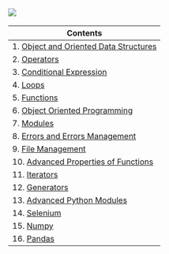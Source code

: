  # <img src="https://img.shields.io/badge/Python-14354C?style=for-the-badge&logo=python&logoColor=white" />

 


| Contents |
| --- |
| 1. [Object and Oriented Data Structures](https://github.com/ebubekirdgn/Python-Advance-Level/tree/main/1%20-%20Object%20and%20Data%20Structures) |
| 2. [Operators](https://github.com/ebubekirdgn/Python-Advance-Level/tree/main/2%20-%20Operators) |
| 3. [Conditional Expression](https://github.com/ebubekirdgn/Python-Advance-Level/tree/main/3%20-%20Conditional%20Expressions) |
| 4. [Loops](https://github.com/ebubekirdgn/Python-Advance-Level/tree/main/4%20-%20Loops) |
| 5. [Functions](https://github.com/ebubekirdgn/Python-Advance-Level/tree/main/5%20-%20Functions) |
| 6. [Object Oriented Programming](https://github.com/ebubekirdgn/Python-Advance-Level/tree/main/6%20-%20Object%20Oriented%20Programming) |
| 7. [Modules](https://github.com/ebubekirdgn/Python-Advance-Level/tree/main/7%20-%20Modules) |
| 8. [Errors and Errors Management](https://github.com/ebubekirdgn/Python-Advance-Level/tree/main/8%20-%20Errors%20and%20Errors%20Management) |
| 9. [File Management](https://github.com/ebubekirdgn/Python-Advance-Level/tree/main/9%20-%20File%20Management) |
| 10. [Advanced Properties of Functions](https://github.com/ebubekirdgn/Python-Advance-Level/tree/main/10%20-%20Advanced%20Properties%20of%20Functions) |
| 11. [Iterators](https://github.com/ebubekirdgn/Python-Advance-Level/tree/main/11%20-%20Iterators)  |
| 12. [Generators](https://github.com/ebubekirdgn/Python-Advance-Level/tree/main/12%20-%20Generators)  |
| 13. [Advanced Python Modules](https://github.com/ebubekirdgn/Python-Advance-Level/tree/main/18%20-%20Advanced%20Python%20Modules)|
| 14. [Selenium](https://github.com/ebubekirdgn/Python-Advance-Level/tree/main/14%20-%20Selenium)  |
| 15. [Numpy](https://github.com/ebubekirdgn/Python-Advance-Level/tree/main/19%20-%20Numpy)  |
| 16. [Pandas](https://github.com/ebubekirdgn/Python-Advance-Level/tree/main/20%20-%20Pandas)  |


